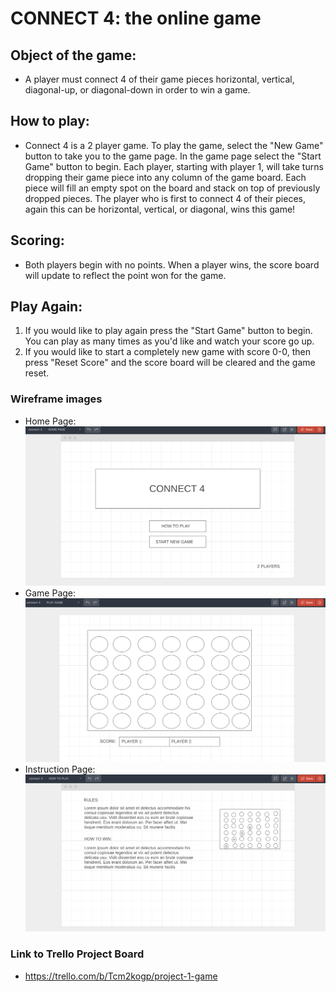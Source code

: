 # CONNECT 4: the online game
## Object of the game:

- A player must connect 4 of their game pieces horizontal, vertical, diagonal-up, or diagonal-down in order to win a game.

## How to play:

- Connect 4 is a 2 player game. To play the game, select the "New Game" button to take you to the game page. In the game page select the "Start Game" button to begin.
Each player, starting with player 1, will take turns dropping their game piece into any column of the game board. Each piece will fill an empty spot on the board and stack on top of previously dropped pieces. The player who is first to connect 4 of their pieces, again this can be horizontal, vertical, or diagonal, wins this game!
## Scoring:
- Both players begin with no points. When a player wins, the score board will update to reflect the point won for the game. 
## Play Again:
1. If you would like to play again press the "Start Game" button to begin. You can play as many times as you'd like and watch your score go up.
2. If you would like to start a completely new game with score 0-0, then press "Reset Score" and the score board will be cleared and the game reset.




### Wireframe images

- Home Page:
![homepagewireframe](images/connect4HomePageWireframe.png)
- Game Page:
![gamepagewireframe](images/gameboardWireframeImage.png)
- Instruction Page:
![instructionswireframe](images/gameInstructionsWireframe.png)

### Link to Trello Project Board
- https://trello.com/b/Tcm2kogp/project-1-game